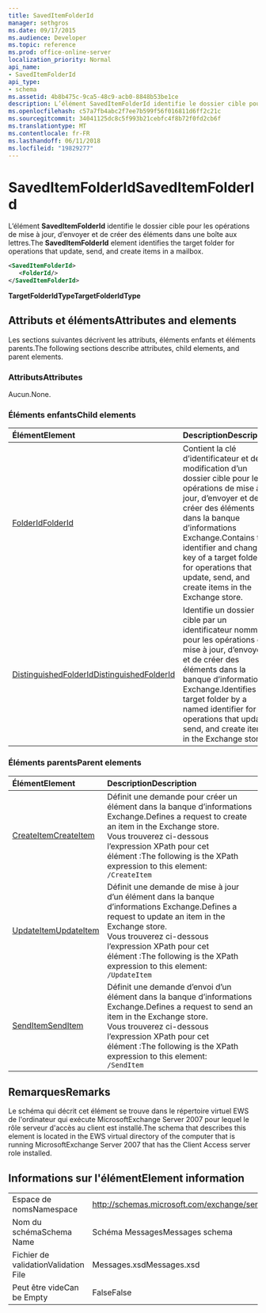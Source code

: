 ```yaml
---
title: SavedItemFolderId
manager: sethgros
ms.date: 09/17/2015
ms.audience: Developer
ms.topic: reference
ms.prod: office-online-server
localization_priority: Normal
api_name:
- SavedItemFolderId
api_type:
- schema
ms.assetid: 4b8b475c-9ca5-48c9-acb0-8848b53be1ce
description: L’élément SavedItemFolderId identifie le dossier cible pour les opérations de mise à jour, d’envoyer et de créer des éléments dans une boîte aux lettres.
ms.openlocfilehash: c57a7fb4abc2f7ee7b599f56f016811d6ff2c21c
ms.sourcegitcommit: 34041125dc8c5f993b21cebfc4f8b72f0fd2cb6f
ms.translationtype: MT
ms.contentlocale: fr-FR
ms.lasthandoff: 06/11/2018
ms.locfileid: "19829277"
---
```

# <a name="saveditemfolderid"></a><span data-ttu-id="8e16e-103">SavedItemFolderId</span><span class="sxs-lookup"><span data-stu-id="8e16e-103">SavedItemFolderId</span></span>

<span data-ttu-id="8e16e-104">L’élément **SavedItemFolderId** identifie le dossier cible pour les opérations de mise à jour, d’envoyer et de créer des éléments dans une boîte aux lettres.</span><span class="sxs-lookup"><span data-stu-id="8e16e-104">The **SavedItemFolderId** element identifies the target folder for operations that update, send, and create items in a mailbox.</span></span> 
  
```xml
<SavedItemFolderId>
   <FolderId/>
</SavedItemFolderId>
```

 <span data-ttu-id="8e16e-105">**TargetFolderIdType**</span><span class="sxs-lookup"><span data-stu-id="8e16e-105">**TargetFolderIdType**</span></span>
## <a name="attributes-and-elements"></a><span data-ttu-id="8e16e-106">Attributs et éléments</span><span class="sxs-lookup"><span data-stu-id="8e16e-106">Attributes and elements</span></span>

<span data-ttu-id="8e16e-107">Les sections suivantes décrivent les attributs, éléments enfants et éléments parents.</span><span class="sxs-lookup"><span data-stu-id="8e16e-107">The following sections describe attributes, child elements, and parent elements.</span></span>
  
### <a name="attributes"></a><span data-ttu-id="8e16e-108">Attributs</span><span class="sxs-lookup"><span data-stu-id="8e16e-108">Attributes</span></span>

<span data-ttu-id="8e16e-109">Aucun.</span><span class="sxs-lookup"><span data-stu-id="8e16e-109">None.</span></span>
  
### <a name="child-elements"></a><span data-ttu-id="8e16e-110">Éléments enfants</span><span class="sxs-lookup"><span data-stu-id="8e16e-110">Child elements</span></span>

|<span data-ttu-id="8e16e-111">**Élément**</span><span class="sxs-lookup"><span data-stu-id="8e16e-111">**Element**</span></span>|<span data-ttu-id="8e16e-112">**Description**</span><span class="sxs-lookup"><span data-stu-id="8e16e-112">**Description**</span></span>|
|:-----|:-----|
|[<span data-ttu-id="8e16e-113">FolderId</span><span class="sxs-lookup"><span data-stu-id="8e16e-113">FolderId</span></span>](folderid.md) <br/> |<span data-ttu-id="8e16e-114">Contient la clé d’identificateur et de modification d’un dossier cible pour les opérations de mise à jour, d’envoyer et de créer des éléments dans la banque d’informations Exchange.</span><span class="sxs-lookup"><span data-stu-id="8e16e-114">Contains the identifier and change key of a target folder for operations that update, send, and create items in the Exchange store.</span></span>  <br/> |
|[<span data-ttu-id="8e16e-115">DistinguishedFolderId</span><span class="sxs-lookup"><span data-stu-id="8e16e-115">DistinguishedFolderId</span></span>](distinguishedfolderid.md) <br/> |<span data-ttu-id="8e16e-116">Identifie un dossier cible par un identificateur nommé pour les opérations de mise à jour, d’envoyer et de créer des éléments dans la banque d’informations Exchange.</span><span class="sxs-lookup"><span data-stu-id="8e16e-116">Identifies a target folder by a named identifier for operations that update, send, and create items in the Exchange store.</span></span>  <br/> |
   
### <a name="parent-elements"></a><span data-ttu-id="8e16e-117">Éléments parents</span><span class="sxs-lookup"><span data-stu-id="8e16e-117">Parent elements</span></span>

|<span data-ttu-id="8e16e-118">**Élément**</span><span class="sxs-lookup"><span data-stu-id="8e16e-118">**Element**</span></span>|<span data-ttu-id="8e16e-119">**Description**</span><span class="sxs-lookup"><span data-stu-id="8e16e-119">**Description**</span></span>|
|:-----|:-----|
|[<span data-ttu-id="8e16e-120">CreateItem</span><span class="sxs-lookup"><span data-stu-id="8e16e-120">CreateItem</span></span>](createitem.md) <br/> |<span data-ttu-id="8e16e-121">Définit une demande pour créer un élément dans la banque d’informations Exchange.</span><span class="sxs-lookup"><span data-stu-id="8e16e-121">Defines a request to create an item in the Exchange store.</span></span>  <br/> <span data-ttu-id="8e16e-122">Vous trouverez ci-dessous l’expression XPath pour cet élément :</span><span class="sxs-lookup"><span data-stu-id="8e16e-122">The following is the XPath expression to this element:</span></span>  <br/>  `/CreateItem` <br/> |
|[<span data-ttu-id="8e16e-123">UpdateItem</span><span class="sxs-lookup"><span data-stu-id="8e16e-123">UpdateItem</span></span>](updateitem.md) <br/> |<span data-ttu-id="8e16e-124">Définit une demande de mise à jour d’un élément dans la banque d’informations Exchange.</span><span class="sxs-lookup"><span data-stu-id="8e16e-124">Defines a request to update an item in the Exchange store.</span></span>  <br/> <span data-ttu-id="8e16e-125">Vous trouverez ci-dessous l’expression XPath pour cet élément :</span><span class="sxs-lookup"><span data-stu-id="8e16e-125">The following is the XPath expression to this element:</span></span>  <br/>  `/UpdateItem` <br/> |
|[<span data-ttu-id="8e16e-126">SendItem</span><span class="sxs-lookup"><span data-stu-id="8e16e-126">SendItem</span></span>](senditem.md) <br/> |<span data-ttu-id="8e16e-127">Définit une demande d’envoi d’un élément dans la banque d’informations Exchange.</span><span class="sxs-lookup"><span data-stu-id="8e16e-127">Defines a request to send an item in the Exchange store.</span></span>  <br/> <span data-ttu-id="8e16e-128">Vous trouverez ci-dessous l’expression XPath pour cet élément :</span><span class="sxs-lookup"><span data-stu-id="8e16e-128">The following is the XPath expression to this element:</span></span>  <br/>  `/SendItem` <br/> |
   
## <a name="remarks"></a><span data-ttu-id="8e16e-129">Remarques</span><span class="sxs-lookup"><span data-stu-id="8e16e-129">Remarks</span></span>

<span data-ttu-id="8e16e-130">Le schéma qui décrit cet élément se trouve dans le répertoire virtuel EWS de l'ordinateur qui exécute MicrosoftExchange Server 2007 pour lequel le rôle serveur d'accès au client est installé.</span><span class="sxs-lookup"><span data-stu-id="8e16e-130">The schema that describes this element is located in the EWS virtual directory of the computer that is running MicrosoftExchange Server 2007 that has the Client Access server role installed.</span></span>
  
## <a name="element-information"></a><span data-ttu-id="8e16e-131">Informations sur l'élément</span><span class="sxs-lookup"><span data-stu-id="8e16e-131">Element information</span></span>

|||
|:-----|:-----|
|<span data-ttu-id="8e16e-132">Espace de noms</span><span class="sxs-lookup"><span data-stu-id="8e16e-132">Namespace</span></span>  <br/> |http://schemas.microsoft.com/exchange/services/2006/messages  <br/> |
|<span data-ttu-id="8e16e-133">Nom du schéma</span><span class="sxs-lookup"><span data-stu-id="8e16e-133">Schema Name</span></span>  <br/> |<span data-ttu-id="8e16e-134">Schéma Messages</span><span class="sxs-lookup"><span data-stu-id="8e16e-134">Messages schema</span></span>  <br/> |
|<span data-ttu-id="8e16e-135">Fichier de validation</span><span class="sxs-lookup"><span data-stu-id="8e16e-135">Validation File</span></span>  <br/> |<span data-ttu-id="8e16e-136">Messages.xsd</span><span class="sxs-lookup"><span data-stu-id="8e16e-136">Messages.xsd</span></span>  <br/> |
|<span data-ttu-id="8e16e-137">Peut être vide</span><span class="sxs-lookup"><span data-stu-id="8e16e-137">Can be Empty</span></span>  <br/> |<span data-ttu-id="8e16e-138">False</span><span class="sxs-lookup"><span data-stu-id="8e16e-138">False</span></span>  <br/> |
   

